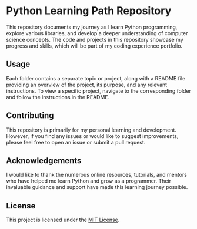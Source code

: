 # Python Learning Path Repository

This repository documents my journey as I learn Python programming, explore various libraries, and develop a deeper understanding of computer science concepts. The code and projects in this repository showcase my progress and skills, which will be part of my coding experience portfolio.

## Usage

Each folder contains a separate topic or project, along with a README file providing an overview of the project, its purpose, and any relevant instructions. To view a specific project, navigate to the corresponding folder and follow the instructions in the README.

## Contributing

This repository is primarily for my personal learning and development. However, if you find any issues or would like to suggest improvements, please feel free to open an issue or submit a pull request.

## Acknowledgements

I would like to thank the numerous online resources, tutorials, and mentors who have helped me learn Python and grow as a programmer. Their invaluable guidance and support have made this learning journey possible.

## License

This project is licensed under the [MIT License](LICENSE).
